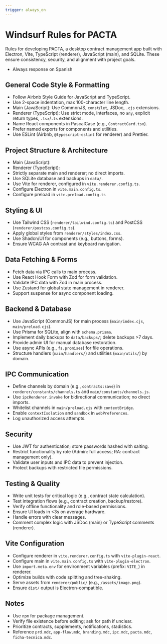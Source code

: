 ```yaml
---
trigger: always_on
---
```


# Windsurf Rules for PACTA

Rules for developing PACTA, a desktop contract management app built with Electron, Vite, TypeScript (renderer), JavaScript (main), and SQLite. These ensure consistency, security, and alignment with project goals.

- Always response on Spanish

## General Code Style & Formatting

- Follow Airbnb Style Guide for JavaScript and TypeScript.
- Use 2-space indentation, max 100-character line length.
- Main (JavaScript): Use CommonJS, `const`/`let`, JSDoc, `.cjs` extensions.
- Renderer (TypeScript): Use strict mode, interfaces, no `any`, explicit return types, `.tsx`/`.ts` extensions.
- Name React components in PascalCase (e.g., `ContractCard.tsx`).
- Prefer named exports for components and utilities.
- Use ESLint (Airbnb, `@typescript-eslint` for renderer) and Prettier.

## Project Structure & Architecture

- Main (JavaScript):
- Renderer (TypeScript):
- Strictly separate main and renderer; no direct imports.
- Use SQLite database and backups in `data/`.
- Use Vite for renderer, configured in `vite.renderer.config.ts`.
- Configure Electron in `vite.main.config.ts`.
- Configure preload in `vite.preload.config.ts`

## Styling & UI

- Use Tailwind CSS (`renderer/tailwind.config.ts`) and PostCSS (`renderer/postcss.config.ts`).
- Apply global styles from `renderer/styles/index.css`.
- Use Shadcn/UI for components (e.g., buttons, forms).
- Ensure WCAG AA contrast and keyboard navigation.

## Data Fetching & Forms

- Fetch data via IPC calls to main process.
- Use React Hook Form with Zod for form validation.
- Validate IPC data with Zod in main process.
- Use Zustand for global state management in renderer.
- Support suspense for async component loading.

## Backend & Database

- Use JavaScript (CommonJS) for main process (`main/index.cjs`, `main/preload.cjs`).
- Use Prisma for SQLite, align with `schema.prisma`.
- Implement daily backups to `data/backups/`; delete backups >7 days.
- Provide admin UI for manual database restoration.
- Use async APIs (e.g., `fs.promises`) for file operations.
- Structure handlers (`main/handlers/`) and utilities (`main/utils/`) by domain.

## IPC Communication

- Define channels by domain (e.g., `contracts:save`) in `renderer/constants/channels.ts` and `main/constants/channels.js`.
- Use `ipcRenderer.invoke` for bidirectional communication; no direct imports.
- Whitelist channels in `main/preload.cjs` with `contextBridge`.
- Enable `contextIsolation` and `sandbox` in `webPreferences`.
- Log unauthorized access attempts.

## Security

- Use JWT for authentication; store passwords hashed with salting.
- Restrict functionality by role (Admin: full access; RA: contract management only).
- Validate user inputs and IPC data to prevent injection.
- Protect backups with restricted file permissions.

## Testing & Quality

- Write unit tests for critical logic (e.g., contract state calculation).
- Test integration flows (e.g., contract creation, backup/restore).
- Verify offline functionality and role-based permissions.
- Ensure UI loads in <3s on average hardware.
- Handle errors with clear messages.
- Comment complex logic with JSDoc (main) or TypeScript comments (renderer).

## Vite Configuration

- Configure renderer in `vite.renderer.config.ts` with `vite-plugin-react`.
- Configure main in `vite.main.config.ts` with `vite-plugin-electron`.
- Use `import.meta.env` for environment variables (prefix: `VITE_`) in renderer.
- Optimize builds with code splitting and tree-shaking.
- Serve assets from `renderer/public/` (e.g., `/assets/image.png`).
- Ensure `dist/` output is Electron-compatible.

## Notes

- Use `npm` for package management.
- Verify file existence before editing; ask for path if unclear.
- Prioritize contracts, supplements, notifications, stadistics.
- Reference `prd.mdc`, `app-flow.mdc`, `branding.mdc`, `ipc.mdc`, `pacta.mdc`, `ficha-tecnica.mdc`.
